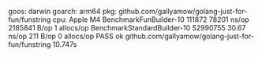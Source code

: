 goos: darwin
goarch: arm64
pkg: github.com/gallyamow/golang-just-for-fun/funstring
cpu: Apple M4
BenchmarkFunBuilder-10         	  111872	     78201 ns/op	 2185841 B/op	       1 allocs/op
BenchmarkStandardBuilder-10    	52990755	        30.67 ns/op	     211 B/op	       0 allocs/op
PASS
ok  	github.com/gallyamow/golang-just-for-fun/funstring	10.747s
